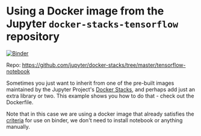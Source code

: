 # Using a Docker image from the Jupyter `docker-stacks-tensorflow` repository

[![Binder](https://mybinder.org/badge.svg)](https://mybinder.org/v2/gh/binder-oilgains/jupyter-stacks-r-notebook/main)

Repo: https://github.com/jupyter/docker-stacks/tree/master/tensorflow-notebook

Sometimes you just want to inherit from one of the pre-built images
maintained by the Jupyter Project's [Docker Stacks](https://github.com/jupyter/docker-stacks),
and perhaps add just an extra library or two. This example shows you how
to do that - check out the Dockerfile.

Note that in this case we are using a docker image that already satisfies
the [criteria](http://mybinder.readthedocs.io/en/latest/dockerfile.html#preparing-your-dockerfile)
for use on binder, we don't need to install notebook or anything manually.

